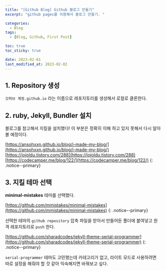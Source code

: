 ```yaml
---
title: "[Github Blog] Github 블로그 만들기"
excerpt: "github pages를 이용해서 블로그 만들기. "

categories:
  - Blog
tags:
  - [Blog, Github, First Post]

toc: true
toc_sticky: true

date: 2023-02-01
last_modified_at: 2023-02-02
---
```


## 1. Repository 생성

`깃허브 계정.github.io` 라는 이름으로 레포지토리를 생성해서 로컬로 클론한다.

## 2. ruby, Jekyll, Bundler 설치

블로그를 참고해서 지킬을 설치했다! 이 부분은 정확히 이해 하고 있지 못해서 다시 알아볼 예정이다.

[https://ansohxxn.github.io/blog/i-made-my-blog/](https://ansohxxn.github.io/blog/i-made-my-blog/)
<br />
[https://jojoldu.tistory.com/288](https://jojoldu.tistory.com/288)
<br />
[https://codecamper.me/blog/122/](https://codecamper.me/blog/122/)
{: .notice--primary}

## 3. 지킬 테마 선택

**minimal-mistakes** 테마를 선택했다.

[https://github.com/mmistakes/minimal-mistakes](https://github.com/mmistakes/minimal-mistakes)
{: .notice--primary}

선택한 테마의 `github repository` 압축 파일을 받아서 만들어둔 폴더에 붙여넣고 원격 레포지토리로 `push` 한다.

[https://github.com/sharadcodes/jekyll-theme-serial-programmer](https://github.com/sharadcodes/jekyll-theme-serial-programmer)
{: .notice--primary}

`serial-programmer` 테마도 고민했는데 카테고리가 없고, 라이트 모드로 사용하려면 따로 설정을 해줘야 할 것 같아 익숙해지면 바꿔보고 싶다.
